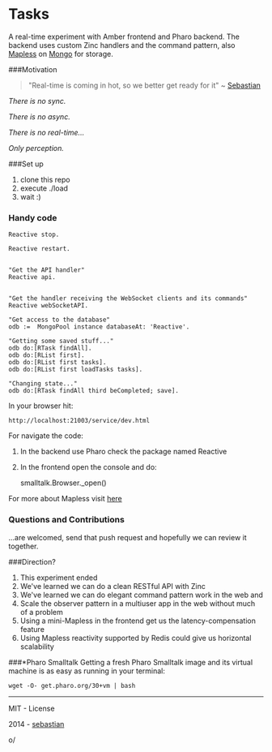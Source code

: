 Tasks
=======

A real-time experiment with Amber frontend and Pharo backend. The backend uses custom Zinc handlers and the command pattern, also [Mapless](sebastianconcept.github.io/Mapless) on [Mongo](http://www.mongodb.org/) for storage.

###Motivation
> "Real-time is coming in hot, so we better get ready for it" ~ [Sebastian](http://about.me/sebastianconcept)

*There is no sync.*

*There is no async.*

*There is no real-time...*


*Only perception.*

###Set up

1. clone this repo
2. execute ./load
3. wait :)

### Handy code

    Reactive stop.    Reactive restart.    "Get the API handler"    Reactive api.    "Get the handler receiving the WebSocket clients and its commands"    Reactive webSocketAPI.    "Get access to the database"
    odb := 	MongoPool instance databaseAt: 'Reactive'.    "Getting some saved stuff..."    odb do:[RTask findAll].    odb do:[RList first].    odb do:[RList first tasks].    odb do:[RList first loadTasks tasks].
    
    "Changing state..."    odb do:[RTask findAll third beCompleted; save].In your browser hit:

    http://localhost:21003/service/dev.html

For navigate the code:

1. In the backend use Pharo check the package named Reactive
2. In the frontend open the console and do: 

    smalltalk.Browser._open()
For more about Mapless visit [here](http://sebastianconcept.github.io/Mapless/)

### Questions and Contributions

...are welcomed, send that push request and hopefully we can review it together.

###Direction?

1. This experiment ended
2. We've learned we can do a clean RESTful API with Zinc
3. We've learned we can do elegant command pattern work in the web and
4. Scale the observer pattern in a multiuser app in the web without much of a problem
5. Using a mini-Mapless in the frontend get us the latency-compensation feature
6. Using Mapless reactivity supported by Redis could give us horizontal scalability

###*Pharo Smalltalk
Getting a fresh Pharo Smalltalk image and its virtual machine is as easy as running in your terminal:
 
    wget -O- get.pharo.org/30+vm | bash

_______

MIT - License

2014 - [sebastian](http://about.me/sebastianconcept)

o/
